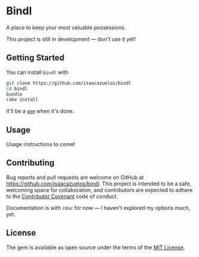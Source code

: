 # Bindl

A place to keep your most valuable possessions.

<!-- TODO: get those sick badges -->

This project is still in development — don't use it yet!

## Getting Started

You can install `bindl` with

``` sh
git clone https://github.com/isaacazuelos/bindl
cd bindl
bundle
rake install
```

It'll be a [`gem`][gem] when it's done.

[gem]: https://rubygems.org

## Usage

Usage instructions to come!

<!-- TODO: write usage instructions -->

## Contributing

Bug reports and pull requests are welcome on GitHub
at <https://github.com/isaacazuelos/bindl>. This project is intended to be a
safe, welcoming space for collaboration, and contributors are expected to adhere
to the [Contributor Covenant](http://contributor-covenant.org) code of conduct.

Documentation is with `rdoc` for now — I haven't explored my options much, yet.

## License

The gem is available as open source under the terms of the
[MIT License](http://opensource.org/licenses/MIT).
